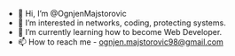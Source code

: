 - 👋 Hi, I’m @OgnjenMajstorovic
- 👀 I’m interested in networks, coding, protecting systems.
- 🌱 I’m currently learning how to become Web Developer.
- 📫 How to reach me - ognjen.majstorovic98@gmail.com



